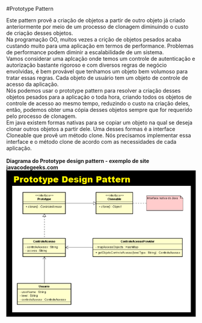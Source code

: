 #Prototype Pattern

Este pattern provê a criação de objetos a partir de outro objeto já criado anteriormente por meio de um processo de clonagem diminuindo o custo de criação desses objetos.
<br/>
Na programação OO, muitos vezes a crição de objetos pesados acaba custando muito para uma aplicação em termos de performance. Problemas de performance podem diminir a escalabilidade de um sistema.
<br/>
Vamos considerar uma aplcação onde temos um controle de autenticação e autorização bastante rigoroso e com diversos regras de negócio envolvidas, é bem provável que tenhamos um objeto bem volumoso para tratar essas regras. Cada objeto de usuário tem um objeto de controle de acesso da aplicação.
<br/>
Nós podemos usar o prototype pattern para resolver a criação desses objetos pesados para a aplicação o toda hora, criando todos os objetos de controle de acesso ao mesmo tempo, reduzindo o custo na criação deles, então, podemos obter uma cópia desses objetos sempre que for requerido pelo processo de clonagem.
<br/>
Em java existem formas nativas para se copiar um objeto na qual se deseja clonar outros objetos a partir dele. Uma desses formas é a interface Cloneable que provê um método clone. Nós precisamos implementar essa interface e o método clone de acordo com as necessidades de cada aplicação.
<br/><br/>
<b>Diagrama do Prototype design pattern - exemplo de site javacodegeeks.com</b>
<br/>
![alt tag](https://github.com/edneyRoldao/DesignPatternComJava/blob/master/supportFiles/prototype01.png)


